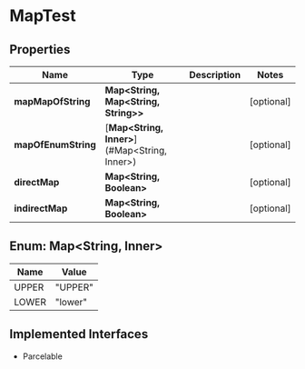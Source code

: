 

# MapTest


## Properties

| Name | Type | Description | Notes |
|------------ | ------------- | ------------- | -------------|
|**mapMapOfString** | **Map&lt;String, Map&lt;String, String&gt;&gt;** |  |  [optional] |
|**mapOfEnumString** | [**Map&lt;String, Inner&gt;**](#Map&lt;String, Inner&gt;) |  |  [optional] |
|**directMap** | **Map&lt;String, Boolean&gt;** |  |  [optional] |
|**indirectMap** | **Map&lt;String, Boolean&gt;** |  |  [optional] |



## Enum: Map&lt;String, Inner&gt;

| Name | Value |
|---- | -----|
| UPPER | &quot;UPPER&quot; |
| LOWER | &quot;lower&quot; |


## Implemented Interfaces

* Parcelable


